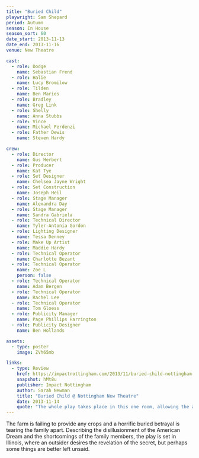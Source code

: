```yaml
---
title: "Buried Child"
playwright: Sam Shepard
period: Autumn
season: In House
season_sort: 60
date_start: 2013-11-13
date_end: 2013-11-16
venue: New Theatre

cast:
  - role: Dodge
    name: Sebastian Frend
  - role: Halie
    name: Lucy Bromilow
  - role: Tilden
    name: Ben Maries
  - role: Bradley
    name: Greg Link
  - role: Shelly
    name: Anna Stubbs
  - role: Vince
    name: Michael Ferdenzi
  - role: Father Dewis
    name: Steven Hardy

crew:
  - role: Director
    name: Gus Herbert
  - role: Producer
    name: Kat Tye
  - role: Set Designer
    name: Chelsea Jayne Wright
  - role: Set Construction
    name: Joseph Heil
  - role: Stage Manager
    name: Alexandra Day
  - role: Stage Manager
    name: Sandra Gabriela
  - role: Technical Director
    name: Tyler-Antonia Gordon
  - role: Lighting Designer
    name: Tessa Denney
  - role: Make Up Artist
    name: Maddie Hardy
  - role: Technical Operator
    name: Charlotte Bezant
  - role: Technical Operator
    name: Zoe L
    person: false
  - role: Technical Operator
    name: Adam Bergen
  - role: Technical Operator
    name: Rachel Lee
  - role: Technical Operator
    name: Tom Gloess
  - role: Publicity Manager
    name: Page Phillips Harrington
  - role: Publicity Designer
    name: Ben Hollands

assets:
  - type: poster
    image: ZVh65mb

links:
  - type: Review
    href: https://impactnottingham.com/2013/11/buried-child-nottingham-new-theatre/
    snapshot: hMt8u
    publisher: Impact Nottingham 
    author: Sarah Newman
    title: "Buried Child @ Nottingham New Theatre"
    date: 2013-11-14
    quote: "The whole play takes place in this one room, allowing the audience to feel the intensity of the family whilst still trying to figure out their secret. The constant sound of the rain emphasised the dreary, unchangeable atmosphere."
---
```

The farm is failing to provide any crops and a horrific buried betrayal is tearing the family apart. Describing the disillusionment of the American Dream and the shortcomings of the family members, the play is set in Illinois, where an outsider desires the revelation of the secret, but perhaps some things are better left unsaid.

